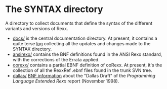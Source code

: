 The SYNTAX directory
====================

A directory to collect documents that define the syntax of the different variants and versions of Rexx.

* [docs/](docs/) is the central documentation directory. At present, it contains
  a quite terse [log](docs/log.md) collecting all the updates and changes made to the SYNTAX directory.
* [ansirexx/](ansirexx/) contains the BNF definitions found in the ANSI Rexx standard, 
  with the corrections of the Errata applied.
* [oorexx/](oorexx/) contains a partial EBNF definition of ooRexx. At present,
  it's the collection of all the RexxRef .ebnf files found in the trunk SVN tree.
* [dallas/](dallas/) [BNF information](dallas/dallas.bfn) about the "Dallas Draft" of the _Programming Language Extended Rexx_
  report (November 1998).
